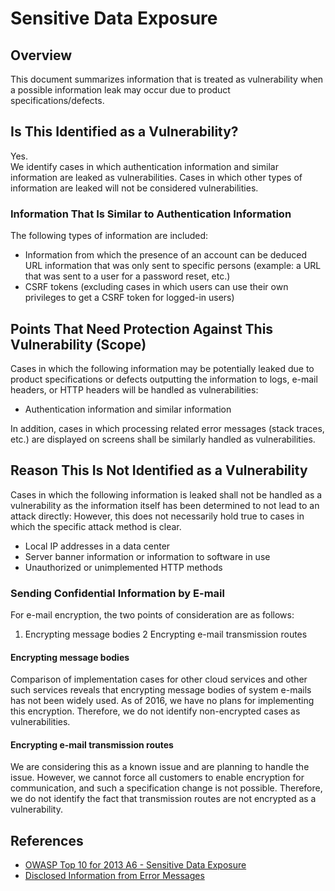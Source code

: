 Sensitive Data Exposure
====

## Overview
This document summarizes information that is treated as vulnerability when a possible information leak may occur due to product specifications/defects.

## Is This Identified as a Vulnerability?
Yes.  
We identify cases in which authentication information and similar information are leaked as vulnerabilities. Cases in which other types of information are leaked will not be considered vulnerabilities.

### Information That Is Similar to Authentication Information
The following types of information are included:

* Information from which the presence of an account can be deduced
URL information that was only sent to specific persons (example: a URL that was sent to a user for a password reset, etc.)
* CSRF tokens (excluding cases in which users can use their own privileges to get a CSRF token for logged-in users)

## Points That Need Protection Against This Vulnerability (Scope)
Cases in which the following information may be potentially leaked due to product specifications or defects outputting the information to logs, e-mail headers, or HTTP headers will be handled as vulnerabilities:  

* Authentication information and similar information

In addition, cases in which processing related error messages (stack traces, etc.) are displayed on screens shall be similarly handled as vulnerabilities.

## Reason This Is Not Identified as a Vulnerability
Cases in which the following information is leaked shall not be handled as a vulnerability as the information itself has been determined to not lead to an attack directly: However, this does not necessarily hold true to cases in which the specific attack method is clear.

* Local IP addresses in a data center
* Server banner information or information to software in use
* Unauthorized or unimplemented HTTP methods

### Sending Confidential Information by E-mail
For e-mail encryption, the two points of consideration are as follows:

1. Encrypting message bodies
2 Encrypting e-mail transmission routes

#### Encrypting message bodies

Comparison of implementation cases for other cloud services and other such services reveals that encrypting message bodies of system e-mails has not been widely used. As of 2016, we have no plans for implementing this encryption. Therefore, we do not identify non-encrypted cases as vulnerabilities.

#### Encrypting e-mail transmission routes

We are considering this as a known issue and are planning to handle the issue. However, we cannot force all customers to enable encryption for communication, and such a specification change is not possible. Therefore, we do not identify the fact that transmission routes are not encrypted as a vulnerability.

## References

* [OWASP Top 10 for 2013 A6 - Sensitive Data Exposure](http://owasptop10.googlecode.com/files/OWASP%20Top%2010%20-%202013.pdf)
* [Disclosed Information from Error Messages](https://www.ipa.go.jp/security/awareness/vendor/programmingv1/b09_03.html)
